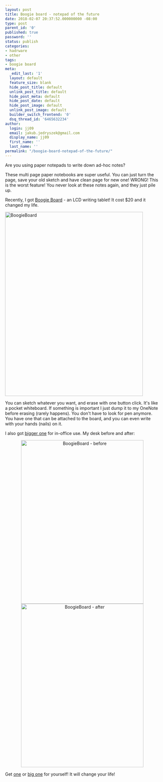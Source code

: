 ```yaml
---
layout: post
title: Boogie board - notepad of the future
date: 2018-02-07 20:37:52.000000000 -08:00
type: post
parent_id: '0'
published: true
password: ''
status: publish
categories:
- hadrware
- other
tags:
- boogie board
meta:
  _edit_last: '1'
  layout: default
  feature_size: blank
  hide_post_title: default
  unlink_post_title: default
  hide_post_meta: default
  hide_post_date: default
  hide_post_image: default
  unlink_post_image: default
  builder_switch_frontend: '0'
  dsq_thread_id: '6465632234'
author:
  login: jj09
  email: jakub.jedryszek@gmail.com
  display_name: jj09
  first_name: ''
  last_name: ''
permalink: "/boogie-board-notepad-of-the-future/"
---
```

<p>Are you using paper notepads to write down ad-hoc notes?</p>
<p>These multi page paper notebooks are super useful. You can just turn the page, save your old sketch and have clean page for new one! WRONG! This is the worst feature! You never look at these notes again, and they just pile up.</p>
<p>Recently, I got <a href="http://amzn.to/2DQCSN2">Boogie Board</a> - an LCD writing tablet! It cost $20 and it changed my life.</p>
<p><img class="aligncenter size-full wp-image-19510" src="{{ site.baseurl }}/assets/2018/02/BoogieBoard-e1518063895908.jpg" alt="BoogieBoard" width="450" height="600" /></p>
<p>You can sketch whatever you want, and erase with one button click. It's like a pocket whiteboard. If something is important I just dump it to my OneNote before erasing (rarely happens). You don't have to look for pen anymore. You have one that can be attached to the board, and you can even write with your hands (nails) on it.</p>
<p>I also got <a href="http://amzn.to/2BHZIVe">bigger one</a> for in-office use. My desk before and after:</p>
<div style="text-align: center;"><img class="aligncenter size-full wp-image-19511" style="display: inline-block; margin-left: auto; margin-right: auto;" src="{{ site.baseurl }}/assets/2018/02/BoogieBoard-before-e1518064074766.jpg" alt="BoogieBoard - before" width="400" height="533" /> <img class="aligncenter size-full wp-image-19512" style="display: inline-block; margin-left: auto; margin-right: auto;" src="{{ site.baseurl }}/assets/2018/02/BoogieBoard-after-e1518064167901.jpg" alt="BoogieBoard - after" width="400" height="533" /></div>
<p>Get <a href="http://amzn.to/2DQCSN2">one</a> or <a href="http://amzn.to/2BHZIVe">big one</a> for yourself! It will change your life!</p>
